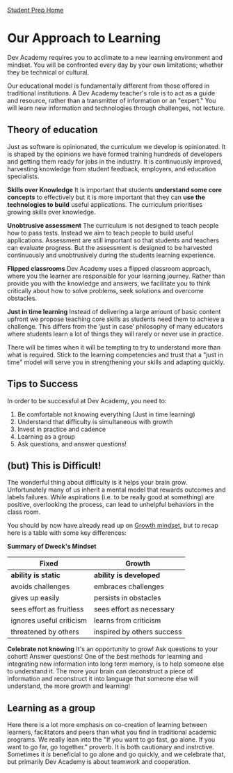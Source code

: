 [Student Prep Home](README.md)  

# Our Approach to Learning
Dev Academy requires you to acclimate to a new learning environment and mindset. You will be confronted every day by your own limitations; whether they be technical or cultural.

Our educational model is fundamentally different from those offered in traditional institutions. A Dev Academy teacher's role is to act as a guide and resource, rather than a transmitter of information or an "expert." You will learn new information and technologies through challenges, not lecture.

## Theory of education
Just as software is opinionated, the curriculum we develop is opinionated. It is shaped by the opinions we have formed training hundreds of developers and getting them ready for jobs in the industry. It is continuously improved, harvesting knowledge from student feedback, employers, and education specialists.

__Skills over Knowledge__
It is important that students __understand some core concepts__ to effectively but it is more important that they can __use the technologies to build__ useful applications. The curriculum prioritises growing skills over knowledge.

__Unobtrusive assessment__
The curriculum is not designed to teach people how to pass tests. Instead we aim to teach people to build useful applications. Assessment are still important so that students and teachers can evaluate progress. But the assessment is designed to be harvested continuously and unobtrusively during the students learning experience.

__Flipped classrooms__
Dev Academy uses a flipped classroom approach, where you the learner are responsible for your learning journey. Rather than provide you with the knowledge and answers, we facilitate you to think critically about how to solve problems, seek solutions and overcome obstacles.

__Just in time learning__
Instead of delivering a large amount of basic content upfront we propose teaching core skills as students need them to achieve a challenge. This differs from the ‘just in case’ philosophy of many educators where students learn a lot of things they will rarely or never use in practice.

There will be times when it will be tempting to try to understand more than what is required. Stick to the learning competencies and trust that a "just in time" model will serve you in strengthening your skills and adapting quickly.

## Tips to Success

In order to be successful at Dev Academy, you need to:

1. Be comfortable not knowing everything (Just in time learning)
2. Understand that difficulty is simultaneous with growth
3. Invest in practice and cadence
4. Learning as a group
5. Ask questions, and answer questions!


## (but) This is Difficult!
The wonderful thing about difficulty is it helps your brain grow. Unfortunately many of us inherit a mental model that rewards outcomes and labels failures. While aspirations (i.e. to be really good at something) are positive, overlooking the process, can lead to unhelpful behaviors in the class room.

You should by now have already read up on [Growth mindset](https://github.com/dev-academy-programme/student-prep/blob/master/prep-curriculum/core-neuro-growth-mindset.md), but to recap here is a table with some key differences:

__Summary of Dweck's Mindset__

Fixed  | Growth |
------------|----------|
__ability is static__ | __ability is developed__
avoids challenges | embraces challenges |
gives up easily | persists in obstacles |
sees effort as fruitless | sees effort as necessary |
ignores useful criticism | learns from criticism |
threatened by others | inspired by others success |

__Celebrate not knowing__ It's an opportunity to grow!
Ask questions to your cohort! Answer questions! One of the best methods for learning and integrating new information into long term memory, is to help someone else to understand it. The more your brain can deconstruct a piece of information and reconstruct it into language that someone else will understand, the more growth and learning!


## Learning as a group
Here there is a lot more emphasis on co-creation of learning between learners, facilitators and peers than what you find in traditional academic programs. We really lean into the "If you want to go fast, go alone. If you want to go far, go together." proverb. It is both cautionary and instrctive. Sometimes it _is_ beneficial to go alone and go quickly, and we celebrate that, but primarily Dev Academy is about teamwork and cooperation. 